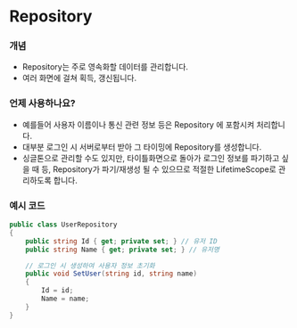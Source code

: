 # Repository

### 개념

* Repository는 주로 영속화할 데이터를 관리합니다.
* 여러 화면에 걸쳐 획득, 갱신됩니다.

### 언제 사용하나요?

* 예를들어 사용자 이름이나 통신 관련 정보 등은 Repository 에 포함시켜 처리합니다.
* 대부분 로그인 시 서버로부터 받아 그 타이밍에 Repository를 생성합니다.
* 싱글톤으로 관리할 수도 있지만, 타이틀화면으로 돌아가 로그인 정보를 파기하고 싶을 때 등, Repository가 파기/재생성 될 수 있으므로 적절한 LifetimeScope로 관리하도록 합니다.

### 예시 코드

```csharp
public class UserRepository
{
    public string Id { get; private set; } // 유저 ID
    public string Name { get; private set; } // 유저명

    // 로그인 시 생성하여 사용자 정보 초기화
    public void SetUser(string id, string name)
    {
        Id = id;
        Name = name;
    }
}
```
